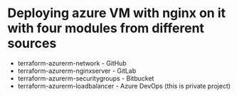 # Deploying azure VM with nginx on it with four modules from different sources
* terraform-azurerm-network - GitHub
* terraform-azurerm-nginxserver - GitLab
* terraform-azurerm-securitygroups - Bitbucket
* terraform-azurerm-loadbalancer - Azure DevOps (this is private project)
